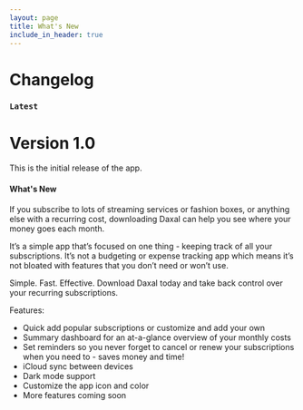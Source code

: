 ```yaml
---
layout: page
title: What's New
include_in_header: true
---
```


# Changelog

### `Latest`
# **Version 1.0**
This is the initial release of the app. 

#### What's New
If you subscribe to lots of streaming services or fashion boxes, or anything else with a recurring cost, downloading Daxal can help you see where your money goes each month.

It’s a simple app that’s focused on one thing - keeping track of all your subscriptions. It’s not a budgeting or expense tracking app which means it’s not bloated with features that you don’t need or won’t use.

Simple. Fast. Effective. Download Daxal today and take back control over your recurring subscriptions. 

Features: 
- Quick add popular subscriptions or customize and add your own 
- Summary dashboard for an at-a-glance overview of your monthly costs
- Set reminders so you never forget to cancel or renew your subscriptions when you need to - saves money and time! 
- iCloud sync between devices 
- Dark mode support 
- Customize the app icon and color 
- More features coming soon 

